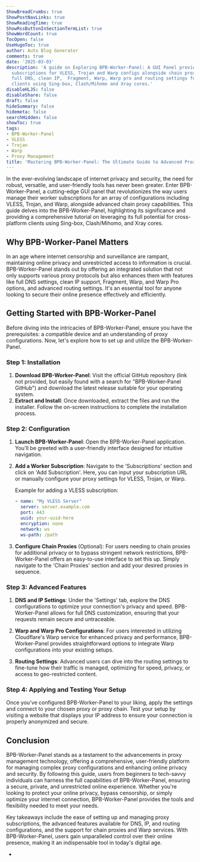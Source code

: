 ```yaml
---
ShowBreadCrumbs: true
ShowPostNavLinks: true
ShowReadingTime: true
ShowRssButtonInSectionTermList: true
ShowWordCount: true
TocOpen: false
UseHugoToc: true
author: Auto Blog Generator
comments: true
date: '2025-03-03'
description: 'A guide on Exploring BPB-Worker-Panel: A GUI Panel providing Worker
  subscriptions for VLESS, Trojan and Warp configs alongside chain proxies, offering
  full DNS, clean IP,  Fragment, Warp, Warp pro and routing settings for cross-platform
  clients using Sing-box, Clash/Mihomo and Xray cores.'
disableHLJS: false
disableShare: false
draft: false
hideSummary: false
hidemeta: false
searchHidden: false
showToc: true
tags:
- BPB-Worker-Panel
- VLESS
- Trojan
- Warp
- Proxy Management
title: 'Mastering BPB-Worker-Panel: The Ultimate Guide to Advanced Proxy Management'
---
```


In the ever-evolving landscape of internet privacy and security, the need for robust, versatile, and user-friendly tools has never been greater. Enter BPB-Worker-Panel, a cutting-edge GUI panel that revolutionizes the way users manage their worker subscriptions for an array of configurations including VLESS, Trojan, and Warp, alongside advanced chain proxy capabilities. This guide delves into the BPB-Worker-Panel, highlighting its significance and providing a comprehensive tutorial on leveraging its full potential for cross-platform clients using Sing-box, Clash/Mihomo, and Xray cores.

## Why BPB-Worker-Panel Matters

In an age where internet censorship and surveillance are rampant, maintaining online privacy and unrestricted access to information is crucial. BPB-Worker-Panel stands out by offering an integrated solution that not only supports various proxy protocols but also enhances them with features like full DNS settings, clean IP support, Fragment, Warp, and Warp Pro options, and advanced routing settings. It's an essential tool for anyone looking to secure their online presence effectively and efficiently.

## Getting Started with BPB-Worker-Panel

Before diving into the intricacies of BPB-Worker-Panel, ensure you have the prerequisites: a compatible device and an understanding of proxy configurations. Now, let's explore how to set up and utilize the BPB-Worker-Panel.

### Step 1: Installation

1. **Download BPB-Worker-Panel**: Visit the official GitHub repository (link not provided, but easily found with a search for "BPB-Worker-Panel GitHub") and download the latest release suitable for your operating system.
2. **Extract and Install**: Once downloaded, extract the files and run the installer. Follow the on-screen instructions to complete the installation process.

### Step 2: Configuration

1. **Launch BPB-Worker-Panel**: Open the BPB-Worker-Panel application. You'll be greeted with a user-friendly interface designed for intuitive navigation.
2. **Add a Worker Subscription**: Navigate to the 'Subscriptions' section and click on 'Add Subscription'. Here, you can input your subscription URL or manually configure your proxy settings for VLESS, Trojan, or Warp.
   
   Example for adding a VLESS subscription:
   ```yaml
   - name: "My VLESS Server"
     server: server.example.com
     port: 443
     uuid: your-uuid-here
     encryption: none
     network: ws
     ws-path: /path
   ```

3. **Configure Chain Proxies** (Optional): For users needing to chain proxies for additional privacy or to bypass stringent network restrictions, BPB-Worker-Panel offers an easy-to-use interface to set this up. Simply navigate to the 'Chain Proxies' section and add your desired proxies in sequence.

### Step 3: Advanced Features

1. **DNS and IP Settings**: Under the 'Settings' tab, explore the DNS configurations to optimize your connection's privacy and speed. BPB-Worker-Panel allows for full DNS customization, ensuring that your requests remain secure and untraceable.
   
2. **Warp and Warp Pro Configurations**: For users interested in utilizing Cloudflare's Warp service for enhanced privacy and performance, BPB-Worker-Panel provides straightforward options to integrate Warp configurations into your existing setups.

3. **Routing Settings**: Advanced users can dive into the routing settings to fine-tune how their traffic is managed, optimizing for speed, privacy, or access to geo-restricted content.

### Step 4: Applying and Testing Your Setup

Once you've configured BPB-Worker-Panel to your liking, apply the settings and connect to your chosen proxy or proxy chain. Test your setup by visiting a website that displays your IP address to ensure your connection is properly anonymized and secure.

## Conclusion

BPB-Worker-Panel stands as a testament to the advancements in proxy management technology, offering a comprehensive, user-friendly platform for managing complex proxy configurations and enhancing online privacy and security. By following this guide, users from beginners to tech-savvy individuals can harness the full capabilities of BPB-Worker-Panel, ensuring a secure, private, and unrestricted online experience. Whether you're looking to protect your online privacy, bypass censorship, or simply optimize your internet connection, BPB-Worker-Panel provides the tools and flexibility needed to meet your needs.

Key takeaways include the ease of setting up and managing proxy subscriptions, the advanced features available for DNS, IP, and routing configurations, and the support for chain proxies and Warp services. With BPB-Worker-Panel, users gain unparalleled control over their online presence, making it an indispensable tool in today's digital age.

*